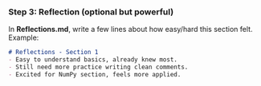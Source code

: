 
### Step 3: Reflection (optional but powerful)  
In **Reflections.md**, write a few lines about how easy/hard this section felt. Example:  

```markdown
# Reflections - Section 1
- Easy to understand basics, already knew most.  
- Still need more practice writing clean comments.  
- Excited for NumPy section, feels more applied.  
